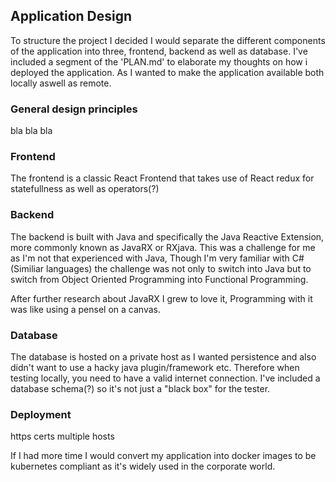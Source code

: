## Application Design

To structure the project I decided I would separate the different components of the application into three, frontend, backend as well as database. I've included a segment of the 'PLAN.md' to elaborate my thoughts on how i deployed the application. As I wanted to make the application available both locally aswell as remote.

### General design principles
bla bla bla

### Frontend
The frontend is a classic React Frontend that takes use of React redux for statefullness as well as operators(?)

### Backend
The backend is built with Java and specifically the Java Reactive Extension, more commonly known as JavaRX or RXjava. This was a challenge for me as I'm not that experienced with Java, Though I'm very familiar with C# (Similiar languages) the challenge was not only to switch into Java but to switch from Object Oriented Programming into Functional Programming.

After further research about JavaRX I grew to love it, Programming with it was like using a pensel on a canvas.

### Database
The database is hosted on a private host as I wanted persistence and also didn't want to use a hacky java plugin/framework etc. Therefore when testing locally, you need to have a valid internet connection. I've included a database schema(?) so it's not just a "black box" for the tester.

### Deployment
https
certs
multiple hosts

If I had more time I would convert my application into docker images to be kubernetes compliant as it's widely used in the corporate world.
